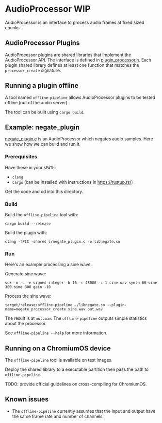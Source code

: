 # AudioProcessor WIP

AudioProcessor is an interface to process audio frames at fixed sized chunks.

## AudioProcessor Plugins

AudioProcessor plugins are shared libraries that implement the AudioProcessor
API. The interface is defined in [plugin_processor.h](c/plugin_processor.h).
Each plugin shared library defines at least one function that matches the
`processor_create` signature.

## Running a plugin offline

A tool named `offline-pipeline` allows AudioProcessor plugins to be tested
offline (out of the audio server).

The tool can be built using `cargo build`.

## Example: negate_plugin

[negate_plugin.c](c/negate_plugin.c) is an AudioProcessor which negates
audio samples. Here we show how we can build and run it.

### Prerequisites

Have these in your `$PATH`:

*   `clang`
*   `cargo` (can be installed with instructions in https://rustup.rs/)

Get the code and cd into this directory.

### Build

Build the `offline-pipeline` tool with:

```
cargo build --release
```

Build the plugin with:

```
clang -fPIC -shared c/negate_plugin.c -o libnegate.so
```

### Run

Here's an example processing a sine wave.

Generate sine wave:

```
sox -n -L -e signed-integer -b 16 -r 48000 -c 1 sine.wav synth 60 sine 300 sine 300 gain -10
```

Process the sine wave:

```
target/release/offline-pipeline ./libnegate.so --plugin-name=negate_processor_create sine.wav out.wav
```

The result is at `out.wav`.
The `offline-pipeline` outputs simple statistics about the processor.

See `offline-pipeline --help` for more information.

## Running on a ChromiumOS device

The `offline-pipeline` tool is available on test images.

Deploy the shared library to a executable partition then pass the path to
`offline-pipeline`.

TODO: provide official guidelines on cross-compiling for ChromiumOS.

## Known issues

*   The `offline-pipeline` currently assumes that the input and output have the
    same frame rate and number of channels.
